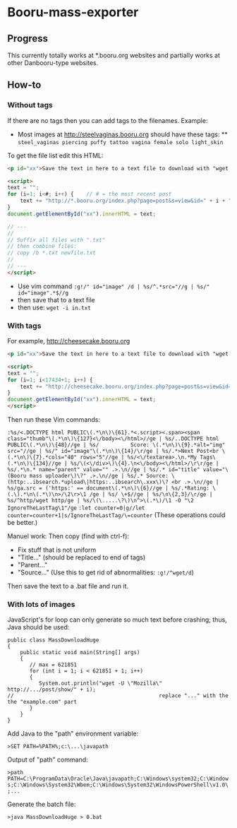 # Booru-mass-exporter

## Progress

This currently totally works at *.booru.org websites and partially works at other Danbooru-type websites.

## How-to

### Without tags

If there are no tags then you can add tags to the filenames. Example:
* Most images at http://steelvaginas.booru.org should have these tags:
** `steel_vaginas piercing puffy tattoo vagina female solo light_skin`

To get the file list edit this HTML:

````html
<p id="xx">Save the text in here to a text file to download with "wget -i in.txt -O out.txt"</p>

<script>
text = "";
for (i=1; i<#; i++) {    // # = the most recent post
    text += "http://*.booru.org/index.php?page=post&s=view&id=" + i + "<br>"    // * = the hostname
}
document.getElementById("xx").innerHTML = text;

// ---
//
// Suffix all files with ".txt"
// then combine files:
// copy /b *.txt newfile.txt
//
// ---
</script>
````

* Use vim command `:g!/" id="image" /d | %s/^.*src="//g | %s/" id="image".*$//g`
* then save that to a text file
* then use: `wget -i in.txt`

### With tags

For example, http://cheesecake.booru.org

````html
<p id="xx">Save the text in here to a text file to download with "wget -i in.txt -O out.txt"</p>

<script>
text = "";
for (i=1; i<17434+1; i++) {
    text += "http://cheesecake.booru.org/index.php?page=post&s=view&id=" + i + "<br>"
}
document.getElementById("xx").innerHTML = text;
</script>
````

Then run these Vim commands:

`:%s/<.DOCTYPE html PUBLIC\(.*\n\)\{61}.*<.script><.span><span class="thumb"\(.*\n\)\{127}<\/body><\/html>//ge | %s/..DOCTYPE html PUBLIC\(.*\n\)\{48}//ge | %s/          Score: \(.*\n\)\{9}.*alt="img" src="//ge | %s/" id="image"\(.*\n\)\{14}/\r/ge | %s/.*>Next Post<br \(.*\n\)\{7}.*cols="40" rows="5"//ge | %s/<\/textarea>.\n.*My Tags\(.*\n\)\{134}//ge | %s/\(<\/div>\)\{4}.\n<\/body><\/html>/\r\r/ge | %s/.*\n.* name="parent" value="" .>.\n//ge | %s/.* id="title" value="\(Booru mass uploader\)\?" .>.\n//ge | %s/.* Source: \(http:..ibsearch.*upload\|https:..ibsearch\.xxx\)\? <br .>.\n//ge | %s/ga.src = ('https:' == document\(.*\n\)\{6}//ge | %s/.*Rating: \(.\).*\n\(.*\)\n>/\2\r>\1 /ge | %s/ \+$//ge | %s/\n\{2,3}/\r/ge | %s/^http/wget http/ge | %s/\(\.....\?\)\n^>\(.*\)/\1 -O "\2 IgnoreTheLastTag\1"/ge`
`:let counter=0|g//let counter=counter+1|s/IgnoreTheLastTag/\=counter`
(These operations could be better.)

Manuel work:
Then copy (find with ctrl-f):
* Fix stuff that is not uniform
* "Title..." (should be replaced to end of tags)
* "Parent..."
* "Source..."
(Use this to get rid of abnormalities: `:g!/^wget/d`)

Then save the text to a .bat file and run it.

### With lots of images

JavaScript's for loop can only generate so much text before crashing; thus, Java should be used:

````
public class MassDownloadHuge
{
    public static void main(String[] args)
    {
       // max = 621851
       for (int i = 1; i < 621851 + 1; i++)
       {
          System.out.println("wget -U \"Mozilla\" http://.../post/show/" + i);
//                                              replace "..." with the the "example.com" part
       }
    }
}
````

Add Java to the "path" environment variable:

`>SET PATH=%PATH%;c:\...\javapath`

Output of "path" command:

`>path`
`PATH=C:\ProgramData\Oracle\Java\javapath;C:\Windows\system32;C:\Windows;C:\Windows\System32\Wbem;C:\Windows\System32\WindowsPowerShell\v1.0\;...`

Generate the batch file:

`>java MassDownloadHuge > 0.bat`
